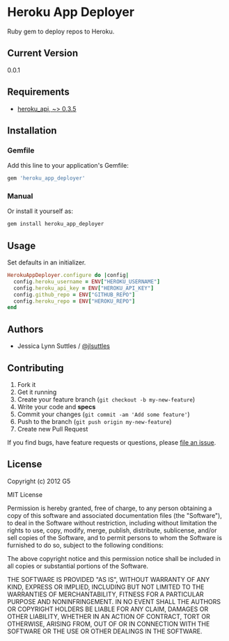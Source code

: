 # Heroku App Deployer

Ruby gem to deploy repos to Heroku.


## Current Version

0.0.1


## Requirements

* [heroku_api, ~> 0.3.5](http://rubygems.org/gems/heroku-api)


## Installation

### Gemfile

Add this line to your application's Gemfile:

```ruby
gem 'heroku_app_deployer'
```

### Manual

Or install it yourself as:

```bash
gem install heroku_app_deployer
```


## Usage

Set defaults in an initializer.

```ruby
HerokuAppDeployer.configure do |config|
  config.heroku_username = ENV["HEROKU_USERNAME"]
  config.heroku_api_key = ENV["HEROKU_API_KEY"]
  config.github_repo = ENV["GITHUB_REPO"]
  config.heroku_repo = ENV["HEROKU_REPO"]
end
```


## Authors

  * Jessica Lynn Suttles / [@jlsuttles](https://github.com/jlsuttles)


## Contributing

1. Fork it
2. Get it running
3. Create your feature branch (`git checkout -b my-new-feature`)
4. Write your code and **specs**
5. Commit your changes (`git commit -am 'Add some feature'`)
6. Push to the branch (`git push origin my-new-feature`)
7. Create new Pull Request

If you find bugs, have feature requests or questions, please
[file an issue](https://github.com/G5/heroku_app_deployer/issues).


## License

Copyright (c) 2012 G5

MIT License

Permission is hereby granted, free of charge, to any person obtaining
a copy of this software and associated documentation files (the
"Software"), to deal in the Software without restriction, including
without limitation the rights to use, copy, modify, merge, publish,
distribute, sublicense, and/or sell copies of the Software, and to
permit persons to whom the Software is furnished to do so, subject to
the following conditions:

The above copyright notice and this permission notice shall be
included in all copies or substantial portions of the Software.

THE SOFTWARE IS PROVIDED "AS IS", WITHOUT WARRANTY OF ANY KIND,
EXPRESS OR IMPLIED, INCLUDING BUT NOT LIMITED TO THE WARRANTIES OF
MERCHANTABILITY, FITNESS FOR A PARTICULAR PURPOSE AND
NONINFRINGEMENT. IN NO EVENT SHALL THE AUTHORS OR COPYRIGHT HOLDERS BE
LIABLE FOR ANY CLAIM, DAMAGES OR OTHER LIABILITY, WHETHER IN AN ACTION
OF CONTRACT, TORT OR OTHERWISE, ARISING FROM, OUT OF OR IN CONNECTION
WITH THE SOFTWARE OR THE USE OR OTHER DEALINGS IN THE SOFTWARE.
